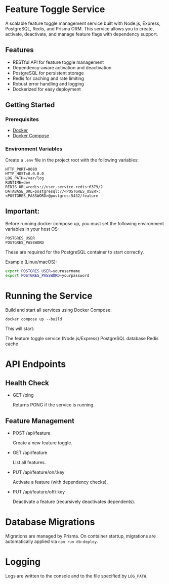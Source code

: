# Feature Toggle Service

A scalable feature toggle management service built with Node.js, Express, PostgreSQL, Redis, and Prisma ORM. This service allows you to create, activate, deactivate, and manage feature flags with dependency support.

## Features

- RESTful API for feature toggle management
- Dependency-aware activation and deactivation
- PostgreSQL for persistent storage
- Redis for caching and rate limiting
- Robust error handling and logging
- Dockerized for easy deployment


## Getting Started

### Prerequisites

- [Docker](https://www.docker.com/get-started)
- [Docker Compose](https://docs.docker.com/compose/install/)

### Environment Variables

Create a `.env` file in the project root with the following variables:

```env
HTTP_PORT=8080
HTTP_HOST=0.0.0.0
LOG_PATH=/var/log
RUNTIME=dev
REDIS_URL=redis://user-service-redis:6379/2
DATABASE_URL=postgresql://<POSTGRES_USER>:<POSTGRES_PASSWORD>@postgres:5432/feature
```

## Important:
Before running docker compose up, you must set the following environment variables in your host OS:

```env
POSTGRES_USER
POSTGRES_PASSWORD
```
These are required for the PostgreSQL container to start correctly.

Example (Linux/macOS):

```bash
export POSTGRES_USER=yourusername
export POSTGRES_PASSWORD=yourpassword
```

# Running the Service
Build and start all services using Docker Compose:

```docker
docker compose up --build
```

This will start:

The feature toggle service (Node.js/Express)
PostgreSQL database
Redis cache

# API Endpoints

## Health Check
* GET /ping

    Returns PONG if the service is running.

## Feature Management

* POST /api/feature

    Create a new feature toggle.

* GET /api/feature

    List all features.

* PUT /api/feature/on/:key

    Activate a feature (with dependency checks).

* PUT /api/feature/off/:key

    Deactivate a feature (recursively deactivates dependents).


# Database Migrations
Migrations are managed by Prisma.
On container startup, migrations are automatically applied via `npm run db:deploy`.

# Logging
Logs are written to the console and to the file specified by `LOG_PATH`.

